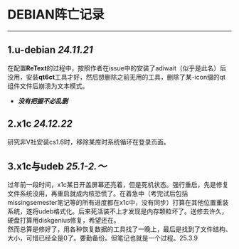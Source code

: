 # DEBIAN阵亡记录

***

## 1.u-debian *24.11.21*

在配置**ReText**的过程中，按照作者在issue中的安装了adiwait（似乎是此名）后没用，安装**qt6ct**工具才好，然后想删除之前无用的工具，删除了某-icon缀的qt组件文件后崩溃为文本模式。 

- ***没有把握不必乱删***  

## 2.x1c *24.12.22*

研究非V社安装cs1.6时，移除某库时系统循环在登录页面。  

## 3.x1c与udeb *25.1-2.～*

过年前一段时间，x1c某日开盖屏幕还亮着，但是死机状态。强行重启，先是修复文件系统没用，再重启就成内核恐慌了。在着急中（考完试后包括missingsemester笔记等的所有进度都在x1c中，没有同步）打算在其他位置重装系统，遂将udeb格式化。后来死活装不上才发现是内存颗粒坏了。送修去许久，硬盘打算用diskgenius修复，希望还在。  
然而总算是修好了，用各种恢复数据的工具找了一晚上，最后是找到了文件结构、大小，可惜已经全是0了。要勤备份。但笔记也就是一个过程。25.3.9  